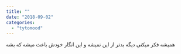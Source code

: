 ```yaml
---
title: ""
date: "2018-09-02"
categories: 
  - "tytomood"
---
```


همیشه فکر میکنی دیگه بدتر از این نمیشه و این انگار خودش باعث میشه که بشه
